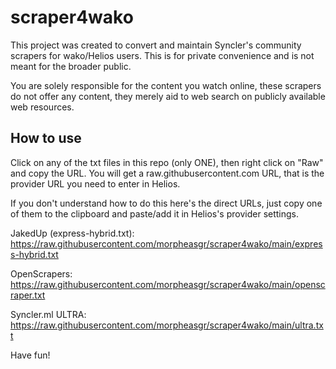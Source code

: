 # scraper4wako

This project was created to convert and maintain Syncler's community scrapers for wako/Helios users. This is for private convenience and is not meant for the broader public.

You are solely responsible for the content you watch online, these scrapers do not offer any content, they merely aid to web search on publicly available web resources.

## How to use
Click on any of the txt files in this repo (only ONE), then right click on "Raw" and copy the URL. You will get a raw.githubusercontent.com URL, that is the provider URL you need to enter in Helios.

If you don't understand how to do this here's the direct URLs, just copy one of them to the clipboard and paste/add it in Helios's provider settings.

JakedUp (express-hybrid.txt):
https://raw.githubusercontent.com/morpheasgr/scraper4wako/main/express-hybrid.txt

OpenScrapers:
https://raw.githubusercontent.com/morpheasgr/scraper4wako/main/openscraper.txt

Syncler.ml ULTRA:
https://raw.githubusercontent.com/morpheasgr/scraper4wako/main/ultra.txt

Have fun!